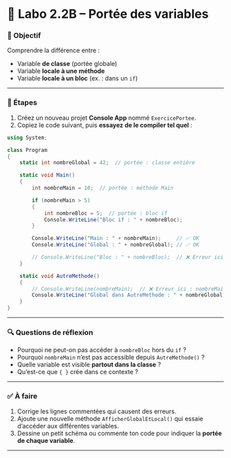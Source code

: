 

# 🧪 Labo 2.2B – Portée des variables

### 🎯 Objectif

Comprendre la différence entre :

* Variable **de classe** (portée globale)
* Variable **locale à une méthode**
* Variable **locale à un bloc** (ex. : dans un `if`)

---

### 📝 Étapes

1. Créez un nouveau projet **Console App** nommé `ExercicePortee`.
2. Copiez le code suivant, puis **essayez de le compiler tel quel** :

```csharp
using System;

class Program
{
    static int nombreGlobal = 42;  // portée : classe entière

    static void Main()
    {
        int nombreMain = 10;  // portée : méthode Main

        if (nombreMain > 5)
        {
            int nombreBloc = 5;  // portée : bloc if
            Console.WriteLine("Bloc if : " + nombreBloc);
        }

        Console.WriteLine("Main : " + nombreMain);     // ✅ OK
        Console.WriteLine("Global : " + nombreGlobal); // ✅ OK

        // Console.WriteLine("Bloc : " + nombreBloc);  // ❌ Erreur ici : nombreBloc hors portée
    }

    static void AutreMethode()
    {
        // Console.WriteLine(nombreMain);  // ❌ Erreur ici : nombreMain n'existe pas ici
        Console.WriteLine("Global dans AutreMethode : " + nombreGlobal); // ✅ OK
    }
}
```

---

### 🔍 Questions de réflexion

* Pourquoi ne peut-on pas accéder à `nombreBloc` hors du `if` ?
* Pourquoi `nombreMain` n’est pas accessible depuis `AutreMethode()` ?
* Quelle variable est visible **partout dans la classe** ?
* Qu’est-ce que `{ }` crée dans ce contexte ?

---

### ✅ À faire

1. Corrige les lignes commentées qui causent des erreurs.
2. Ajoute une nouvelle méthode `AfficherGlobalEtLocal()` qui essaie d’accéder aux différentes variables.
3. Dessine un petit schéma ou commente ton code pour indiquer la **portée de chaque variable**.

---
